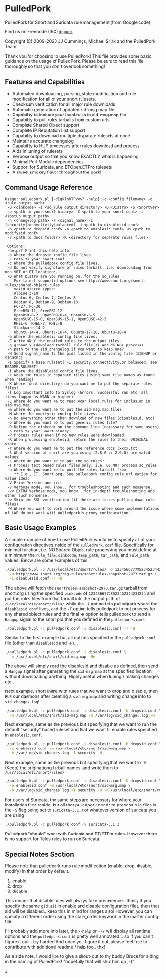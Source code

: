 PulledPork
==========

PulledPork for Snort and Suricata rule management (from Google code)

Find us on Freenode (IRC) [`#ppork`](https://webchat.freenode.net/?channels=ppork)

Copyright (C) 2009-2020 JJ Cummings, Michael Shirk and the PulledPork Team!

Thank you for choosing to use PulledPork!  This file provides some basic
guidance on the usage of PulledPork.  Please be sure to read this file
thoroughly so that you don't overlook something!


## Features and Capabilities

 * Automated downloading, parsing, state modification and rule modification
   for all of your snort rulesets.
 * Checksum verification for all major rule downloads
 * Automatic generation of updated sid-msg.map file
 * Capability to include your local.rules in sid-msg.map file
 * Capability to pull rules tarballs from custom urls
 * Complete Shared Object support
 * Complete IP Reputation List support
 * Capability to download multiple disparate rulesets at once
 * Maintains accurate changelog
 * Capability to HUP processes after rules download and process
 * Aids in tuning of rulesets
 * Verbose output so that you know EXACTLY what is happening
 * Minimal Perl Module dependencies
 * Support for Suricata, and ETOpen/ETPro rulesets
 * A sweet smokey flavor throughout the pork!


## Command Usage Reference

```
Usage: pulledpork.pl [-dEgklnRTPVvv? -help] -c <config filename> -o <rule output path>
 -O <oinkcode> -s <so_rule output directory> -D <Distro> -S <SnortVer>
 -p <path to your snort binary> -C <path to your snort.conf> -t <sostub output path>
 -h <changelog path> -H <signal_name> -I (security|connectivity|balanced) -i <path to disablesid.conf>
 -b <path to dropsid.conf> -e <path to enablesid.conf> -M <path to modifysid.conf>
 -r <path to docs folder> -K <directory for separate rules files>

 Options:
 -help/? Print this help info.
 -b Where the dropsid config file lives.
 -C Path to your snort.conf
 -c Where the pulledpork config file lives.
 -d Do not verify signature of rules tarball, i.e. downloading fron non VRT or ET locations.
 -D What Distro are you running on, for the so_rules
    For latest supported options see http://www.snort.org/snort-rules/shared-object-rules
    Valid Distro Types:
	Alpine-3-10
	Centos-6, Centos-7, Centos-8
	Debian-8, Debian-9, Debian-10
	FC-27, FC-30
	FreeBSD-11, FreeBSD-12
	OpenBSD-6-2, OpenBSD-6-4, OpenBSD-6-5 
	OpenSUSE-15-0, OpenSUS-15-1, OpenSUSE-42-3
	RHEL-6, RHEL-7, RHEL-8
	Slackware-14-2
	Ubuntu-14-4, Ubuntu-16-4, Ubuntu-17-10, Ubuntu-18-4
 -e Where the enablesid config file lives.
 -E Write ONLY the enabled rules to the output files.
 -g grabonly (download tarball rule file(s) and do NOT process)
 -h path to the sid_changelog if you want to keep one?
 -H Send signal_name to the pids listed in the config file (SIGHUP or SIGUSR2)
 -I Specify a base ruleset( -I security,connectivity,or balanced, see README.RULESET)
 -i Where the disablesid config file lives.
 -k Keep the rules in separate files (using same file names as found when reading)
 -K Where (what directory) do you want me to put the separate rules files?
 -l Log Important Info to Syslog (Errors, Successful run etc, all items logged as WARN or higher)
 -L Where do you want me to read your local.rules for inclusion in sid-msg.map
 -m where do you want me to put the sid-msg.map file?
 -M where the modifysid config file lives.
 -n Do everything other than download of new files (disablesid, etc)
 -o Where do you want me to put generic rules file?
 -O Define the oinkcode on the command line (necessary for some users)
 -p Path to your Snort binary
 -P Process rules even if no new rules were downloaded
 -R When processing enablesid, return the rules to their ORIGINAL state
 -r Where do you want me to put the reference docs (xxxx.txt)
 -S What version of snort are you using (2.8.6 or 2.9.0) are valid values
 -s Where do you want me to put the so_rules?
 -T Process text based rules files only, i.e. DO NOT process so_rules
 -u Where do you want me to pull the rules tarball from
    ** E.g., ET, Snort.org. See pulledpork config rule_url option for value ideas
 -V Print Version and exit
 -v Verbose mode, you know.. for troubleshooting and such nonsense.
 -vv EXTRA Verbose mode, you know.. for in-depth troubleshooting and other such nonsense.
 -w Skip the SSL verification (if there are issues pulling down rule files)
 -W Where you want to work around the issue where some implementations of LWP do not work with pulledpork's proxy configuration.
 ```


## Basic Usage Examples

A simple example of how to use PulledPork would be to specify all of your configuration directives inside of the
`PulledPork.conf` file.  Specifically for minimal function, i.e. NO Shared Object rule processing you must define 
at a minimum the `rule_file`, `oinkcode`, `temp_path`, `tar_path`, and `rule_path` values.  Below are some examples of this.

```bash
./pulledpork.pl -o /usr/local/etc/snort/rules/ -O 12345667778523452344234234 \
  -u http://www.snort.org/reg-rules/snortrules-snapshot-2973.tar.gz \
  -i disablesid.conf -T -H
```

The above will fetch the `snortrules-snapshot-2973.tar.gz` tarball from snort.org using the specified `oinkcode` of 
`12345667778523452344234234` and put the rules files from that tarball into the output path of 
`/usr/local/etc/snort/rules/` while the `-i` option tells pulledpork where the
`disablesid.conf` lives, and the `-T` option tells pulledpork to not process for any shared object rules and the final
`-H` option tells pulledpork to send a `Hangup` signal to the snort pid that you defined in the `pulledpork.conf`.

```bash
./pulledpork.pl -c pulledpork.conf -i disablesid.conf -T -H
```

Similar to the first example but all options specified in the `pulledpork.conf` file (other than `disablesid` and `-H`)...

```bash
./pulledpork.pl -c pulledpork.conf -i disablesid.conf \
  -m /usr/local/etc/snort/sid-msg.map -Hn
```

The above will simply read the disablesid and disable as defined, then send a `Hangup` signal after generating the `sid-msg.map`
at the specified location without downloading anything.
Highly useful when tuning / making changes etc..

Next example, snort inline with rules that we want to drop and disable, then `HUP` our daemons after creating a `sid-msg.map`
and writing change info to `sid_changes.log`!

```bash
./pulledpork.pl -c pulledpork.conf -i disablesid.conf -b dropsid.conf \
  -m /usr/local/etc/snort/sid-msg.map -h /var/log/sid_changes.log -H
```

Next example, same as the previous but specifying that we want to run the default "security" based ruleset
and that we want to enable rules specified in `enablesid.conf`.

```bash
./pulledpork.pl -c pulledpork.conf -i disablesid.conf -b dropsid.conf \
  -e enablesid.conf -m /usr/local/etc/snort/sid-msg.map \
  -h /var/log/sid_changes.log -I security -H
```

Next example, same as the previous but specifying that we want to `-K` (Keep) the originationg tarball names.
and write them to `/usr/local/etc/snort/rules/`

```bash
./pulledpork.pl -c pulledpork.conf -i disablesid.conf -b dropsid.conf \
  -e enablesid.conf -m /usr/local/etc/snort/sid-msg.map \
  -h /var/log/sid_changes.log -I security -H -K /usr/local/etc/snort/rules/
```

For users of Suricata, the same steps are necessary for where your installation files reside, but all that pulledpork needs to process
rule files is the `-S` flag being set to `suricata-3.1.3` or whatever version of suricata you are using

```bash
./pulledpork.pl -c pulledpork.conf -S suricata-3.1.3
```

Pulledpork "should" work with Suricata and ET/ETPro rules. However there is no support for Talos rules to run on Suricata.

## Special Notes Section

Please note that pulledpork runs rule modification (enable, drop, disable, modify) in that order by default..

1. enable
2. drop
3. disable

This means that disable rules will always take precedence.. thusly if you specify the same `gid:sid` 
in enable and disable configuration files, then that sid will be disabled.. keep this in mind 
for ranges also!  However, you can specify a different order using the state_order keyword in the
master config file.

I'll probably add more info later, the `--help` or `--?` will display all runtime options and the `pulledpork.conf` is
pretty well annotated... so if you can't figure it out... try harder!  And once you figure it out, please feel 
free to contribute with additional readme / help foo.. thx!

As a side note, I would like to give a shout-out to my buddy Bruce for aiding in the naming of PulledPork!
"hopefully that will shut him up ;-)"

J

